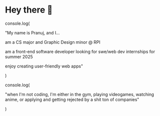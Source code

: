 # Hey there 👋

console.log(

"My name is Pranuj, and I...

am a CS major and Graphic Design minor @ RPI

am a front-end software developer looking for swe/web dev internships for summer 2025

enjoy creating user-friendly web apps"

)

console.log(

"when I'm not coding, I'm either in the gym, playing videogames, watching anime, or applying and getting rejected by a shit ton of companies"

)
